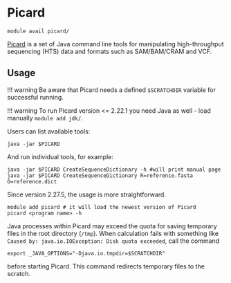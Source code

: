 # Picard 

    module avail picard/

[Picard](https://broadinstitute.github.io/picard/) is a set of Java command line tools for manipulating high-throughput sequencing (HTS) data and formats such as SAM/BAM/CRAM and VCF. 

## Usage

!!! warning
    Be aware that Picard needs a defined `$SCRATCHDIR` variable for successful running.

!!! warning
    To run Picard version <= 2.22.1  you need Java as well - load manually `module add jdk/`.

Users can list available tools:

    java -jar $PICARD

And run individual tools, for example:

    java -jar $PICARD CreateSequenceDictionary -h #will print manual page
    java -jar $PICARD CreateSequenceDictionary R=reference.fasta O=reference.dict

Since version 2.27.5, the usage is more straightforward.

    module add picard # it will load the newest version of Picard
    picard <program name> -h

Java processes within Picard may exceed the quota for saving temporary files in the root directory (`/tmp`). When calculation fails with something like `Caused by: java.io.IOException: Disk quota exceeded`, call the command

    export _JAVA_OPTIONS="-Djava.io.tmpdir=$SCRATCHDIR"

before starting Picard. This command redirects temporary files to the scratch.
